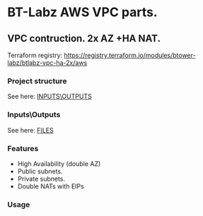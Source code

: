 # BT-Labz AWS VPC parts.

## VPC contruction. 2x AZ +HA NAT.

Terraform registry: https://registry.terraform.io/modules/btower-labz/btlabz-vpc-ha-2x/aws

### Project structure

See here: [INPUTS\OUTPUTS](INOUT.md)

### Inputs\Outputs

See here: [FILES](FILES.md)

### Features

* High Availability (double AZ)
* Public subnets.
* Private subnets.
* Double NATs with EIPs

### Usage

```

```

